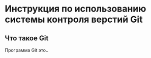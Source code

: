 # **Инструкция по использованию системы контроля верстий Git**

## Что такое Git

Программа Git это..